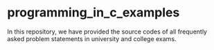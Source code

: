# programming_in_c_examples
In this repository, we have provided the source codes of all frequently asked problem statements in university and college exams.
